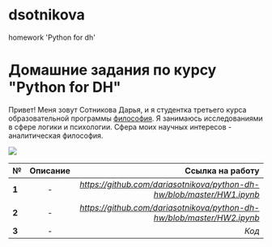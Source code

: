 # dsotnikova
homework 'Python for dh'
# Домашние задания по курсу "Python for DH"
Привет! Меня зовут Сотникова Дарья, и я студентка третьего курса образовательной программы [философия](https://www.hse.ru/ba/phil/). Я занимаюсь исследованиями в сфере логики и психологии. 
Сфера моих научных интересов - аналитическая философия. 


![](https://dic.academic.ru/pictures/wiki/files/108/ludwig_wittgenstein.jpg) 

**№**|**Описание**|**Ссылка на работу**
  ---|:---:|---:
**1**|-|*https://github.com/dariasotnikova/python-dh-hw/blob/master/HW1.ipynb*
**2**|-|*https://github.com/dariasotnikova/python-dh-hw/blob/master/HW2.ipynb*
**3**|-|*Код*

